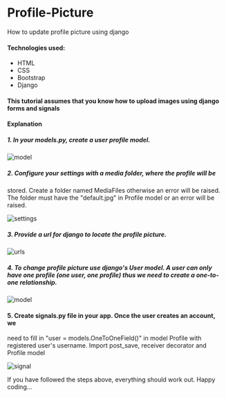 # Profile-Picture
How to update profile picture using django

#### Technologies used:
  - HTML
  - CSS
  - Bootstrap
  - Django
 
 #### This tutorial assumes that you know how to upload images using django forms and signals
 #### Explanation
 ##### 1. In your models.py, create a user profile model.

![model](https://user-images.githubusercontent.com/78599959/180754896-2ce1fe31-6a4a-40ac-8d68-262535ec812c.png)

 
 ##### 2. Configure your settings with a media folder, where the profile will be 
 stored. Create a folder named MediaFiles otherwise an error will be raised. The folder must have the "default.jpg"
 in Profile model or an error will be raised.

![settings](https://user-images.githubusercontent.com/78599959/180754922-b8d62205-e786-4b4a-8b17-47b0ec6fc973.png)

 ##### 3. Provide a url for django to locate the profile picture.
 
  ![urls](https://user-images.githubusercontent.com/78599959/180755528-57cd82af-ce5d-40b4-8036-bfe7001cbb48.png)

 ##### 4. To change profile picture use django's User model. A user can only have one profile (one user, one profile) thus we need to create a one-to-one relationship.
 
 
 ![model](https://user-images.githubusercontent.com/78599959/180755557-7febc44c-2bd2-4b24-bcca-7f5c49150370.png)

 #### 5. Create signals.py file in your app. Once the user creates an account, we 
 need to fill in "user = models.OneToOneField()" in model Profile with registered user's username. Import post_save, receiver decorator and Profile model

![signal](https://user-images.githubusercontent.com/78599959/180755603-2eab5168-9cac-4491-a740-9a19e6be63d3.png)

If you have followed the steps above, everything should work out.
Happy coding...

